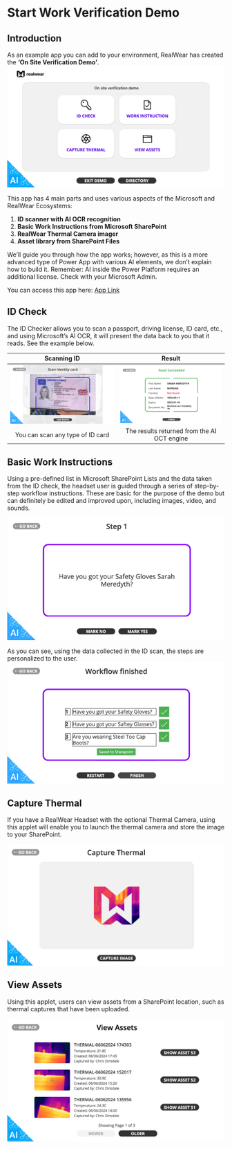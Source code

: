 # Start Work Verification Demo

## Introduction
As an example app you can add to your environment, RealWear has created the **‘On Site Verification Demo’**.
![Overview](../assets/startwork5.png)

This app has 4 main parts and uses various aspects of the Microsoft and RealWear Ecosystems:

1. **ID scanner with AI OCR recognition**
2. **Basic Work Instructions from Microsoft SharePoint**
3. **RealWear Thermal Camera imager**
4. **Asset library from SharePoint Files**

We’ll guide you through how the app works; however, as this is a more advanced type of Power App with various AI elements, we don’t explain how to build it. Remember: AI inside the Power Platform requires an additional license. Check with your Microsoft Admin.

You can access this app here: [App Link](https://rwcloudappmarketplace.blob.core.windows.net/powerapps/STARTWORKVERIFICATION_20240607100515.zip)

## ID Check
The ID Checker allows you to scan a passport, driving license, ID card, etc., and using Microsoft’s AI OCR, it will present the data back to you that it reads. See the example below.

| Scanning ID | Result |
| :-----------: | :-----------: |
| ![Before](../assets/startwork3.png) | ![After](../assets/startwork2.png) |
| You can scan any type of ID card | The results returned from the AI OCT engine |


## Basic Work Instructions
Using a pre-defined list in Microsoft SharePoint Lists and the data taken from the ID check, the headset user is guided through a series of step-by-step workflow instructions. These are basic for the purpose of the demo but can definitely be edited and improved upon, including images, video, and sounds.

![Work Instructions Example](../assets/startwork1.png)

As you can see, using the data collected in the ID scan, the steps are personalized to the user.
![Work Instructions Example](../assets/startwork7.png)

## Capture Thermal
If you have a RealWear Headset with the optional Thermal Camera, using this applet will enable you to launch the thermal camera and store the image to your SharePoint.

![Thermal Capture Example](../assets/startwork6.png)

## View Assets
Using this applet, users can view assets from a SharePoint location, such as thermal captures that have been uploaded.

![View Assets Example](../assets/startwork4.png)
